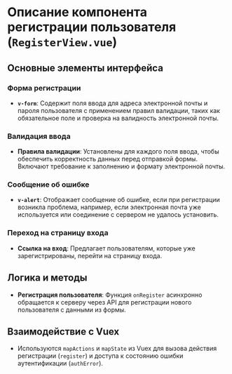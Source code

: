 # Описание компонента регистрации пользователя (`RegisterView.vue`)

## Основные элементы интерфейса

### Форма регистрации

- **`v-form`**: Содержит поля ввода для адреса электронной почты и пароля пользователя с применением правил валидации,
  таких как обязательное поле и проверка на валидность электронной почты.

### Валидация ввода

- **Правила валидации**: Установлены для каждого поля ввода, чтобы обеспечить корректность данных перед отправкой формы.
  Включают требование к заполнению и формату электронной почты.

### Сообщение об ошибке

- **`v-alert`**: Отображает сообщение об ошибке, если при регистрации возникла проблема, например, если электронная
  почта уже используется или соединение с сервером не удалось установить.

### Переход на страницу входа

- **Ссылка на вход**: Предлагает пользователям, которые уже зарегистрированы, перейти на страницу входа.

## Логика и методы

- **Регистрация пользователя**: Функция `onRegister` асинхронно обращается к серверу через API для регистрации нового
  пользователя с данными из формы.

## Взаимодействие с Vuex

- Используются `mapActions` и `mapState` из Vuex для вызова действия регистрации (`register`) и доступа к состоянию
  ошибки аутентификации (`authError`).
